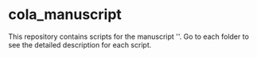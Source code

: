 # cola_manuscript


This repository contains scripts for the manuscript ''. Go to each folder to see
the detailed description for each script.
